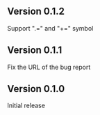 ## Version 0.1.2

Support ".=" and "+=" symbol

## Version 0.1.1

Fix the URL of the bug report

## Version 0.1.0

Initial release
